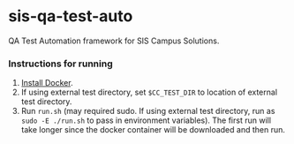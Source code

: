 # sis-qa-test-auto

QA Test Automation framework for SIS Campus Solutions.


### Instructions for running
1. [Install Docker](https://docs.docker.com/installation/).
2. If using external test directory, set `$CC_TEST_DIR` to location of external test directory.
3. Run `run.sh` (may required sudo. If using external test directory, run as `sudo -E ./run.sh` to 
pass in environment variables). The first run will take longer since the docker container will be 
downloaded and then run.
